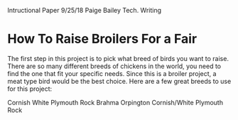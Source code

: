 Intructional Paper
9/25/18
Paige Bailey
Tech. Writing

# How To Raise Broilers For a Fair

The first step in this project is to pick what breed of birds you want to raise. There are so many different breeds of chickens in the world, you need to find the one that fit your specific needs. Since this is a broiler project, a meat type bird would be the best choice. Here are a few great breeds to use for this project: 

 Cornish 
 White Plymouth Rock 
 Brahma 
 Orpington 
 Cornish/White Plymouth Rock 
